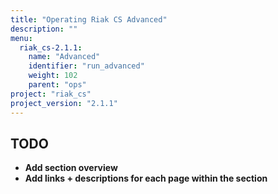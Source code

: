 ```yaml
---
title: "Operating Riak CS Advanced"
description: ""
menu:
  riak_cs-2.1.1:
    name: "Advanced"
    identifier: "run_advanced"
    weight: 102
    parent: "ops"
project: "riak_cs"
project_version: "2.1.1"
---
```


## TODO

- **Add section overview**
- **Add links + descriptions for each page within the section**
